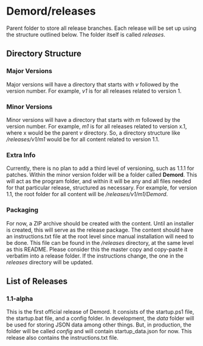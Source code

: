 # Demord/releases

Parent folder to store all release branches. Each release will be set up using the structure outlined below. The folder itself is called *releases*.

## Directory Structure

### Major Versions
Major versions will have a directory that starts with _v_ followed by the version number. For example, _v1_ is for all releases related to version 1.

### Minor Versions
Minor versions will have a directory that starts with _m_ followed by the version number. For example, _m1_ is for all releases related to version x.1, where x would be the parent _v_ directory. So, a directory structure like _/releases/v1/m1_ would be for all content related to version 1.1.

### Extra Info
Currently, there is no plan to add a third level of versioning, such as 1.1.1 for patches. Within the minor version folder will be a folder called **Demord**. This will act as the program folder, and within it will be any and all files needed for that particular release, structured as necessary. For example, for version 1.1, the root folder for all content will be _/releases/v1/m1/Demord_.

### Packaging
For now, a ZIP archive should be created with the content. Until an installer is created, this will serve as the release package. The content should have an instructions.txt file at the root level since manual installation will need to be done. This file can be found in the _/releases_ directory, at the same level as this README. Please consider this the master copy and copy-paste it verbatim into a release folder. If the instructions change, the one in the _releases_ directory will be updated.

## List of Releases

### 1.1-alpha

This is the first official release of Demord. It consists of the startup.ps1 file, the startup.bat file, and a config folder. In development, the _data_ folder will be used for storing JSON data among other things. But, in production, the folder will be called _config_ and will contain startup_data.json for now. This release also contains the instructions.txt file.